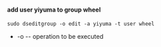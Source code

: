 #### add user yiyuma to group wheel
```
sudo dseditgroup -o edit -a yiyuma -t user wheel
```
- -o -- operation to be executed
